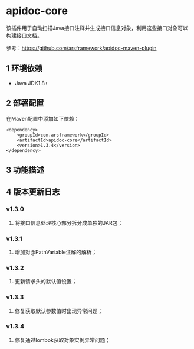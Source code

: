 # apidoc-core
该插件用于自动扫描Java接口注释并生成接口信息对象，利用这些接口对象可以构建接口文档。

参考：https://github.com/arsframework/apidoc-maven-plugin

## 1 环境依赖
- Java JDK1.8+

## 2 部署配置
在Maven配置中添加如下依赖：
```
<dependency>
    <groupId>com.arsframework</groupId>
    <artifactId>apidoc-core</artifactId>
    <version>1.3.4</version>
</dependency>
```

## 3 功能描述


## 4 版本更新日志
### v1.3.0
1. 将接口信息处理核心部分拆分成单独的JAR包；

### v1.3.1
1. 增加对@PathVariable注解的解析；

### v1.3.2
1. 更新请求头的默认值设置；

### v1.3.3
1. 修复获取默认参数值时出现异常问题；

### v1.3.4
1. 修复通过lombok获取对象实例异常问题；

